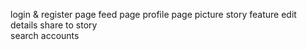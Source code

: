 login & register page
feed page
profile page
picture
story feature 
edit details
share to story  
search accounts